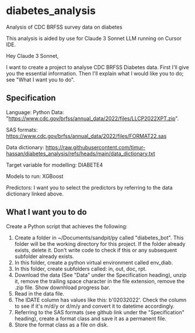 # diabetes_analysis
Analysis of CDC BRFSS survey data on diabetes

This analysis is aided by use for Claude 3 Sonnet LLM running on Cursor IDE.


Hey Claude 3 Sonnet,

I want to create a project to analyse CDC BRFSS Diabetes data. First I'll give you the essential information. Then I'll explain what I would like you to do; see "What I want you to do".

## Specification
Language: Python
Data: "https://www.cdc.gov/brfss/annual_data/2022/files/LLCP2022XPT.zip".

SAS formats: https://www.cdc.gov/brfss/annual_data/2022/files/FORMAT22.sas

Data dictionary: https://raw.githubusercontent.com/timur-hassan/diabetes_analysis/refs/heads/main/data_dictionary.txt

Target variable for modelling: DIABETE4

Models to run: XGBoost

Predictors: I want you to select the predictors by referring to the data dictionary linked above.


## What I want you to do
Create a Python script that achieves the following:

1. Create a folder in ~/Documents/sandpit/py called "diabetes_bot". This folder will be the working directory for this project. If the folder already exists, delete it. Don't write code to check if this or any subsequent subfolder already exists.
2. In this folder, create a python virtual environment called env_diab.
3. In this folder, create subfolders called: in, out, doc, rpt.
4. Download the data (See "Data" under the Specification heading), unzip it, remove the trailing space character in the file extension, remove the .zip file. Show downhload progress bar.
5. Read in the data file.
6. The IDATE column has values like this: b'02032022'. Check the column to see if it's m/d/y or d/m/y and convert it to datetime accordingly.
7. Referring to the SAS formats (see github link under the "Specification" heading), create a format class and save it as a permanent file.
8. Store the format class as a file on disk.
